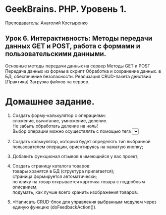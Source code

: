 # GeekBrains. PHP. Уровень 1.

Преподаватель: Анатолий Костыренко

## Урок 6. Интерактивность: Методы передачи данных GET и POST, работа с формами и пользовательскими данными.
Основные методы передачи данных на сервер Методы GET и POST Передача данных из формы в скрипт Обработка и сохранение данных. в БД, обеспечение безопасности. Реализация CRUD-пакета действий [Практика] Загрузка файлов на сервер.

# Домашнее задание.

1. Создать форму-калькулятор с операциями:  
   сложение, вычитание, умножение, деление.  
Не забыть обработать деление на ноль!  
Выбор операции можно осуществлять с помощью тега <select>.  
2. Создать калькулятор, который будет определять тип выбранной пользователем операции, ориентируясь на нажатую кнопку;  
3. Добавить функционал отзывов в имеющийся у вас проект;   
     
4. Создать страницу каталога товаров:  
    товары хранятся в БД (структура прилагается);  
    страница формируется автоматически;  
    по клику на товар открывается карточка товара с подробным описанием;  
    подумать, как лучше всего хранить изображения товаров.  
      
5. *Написать CRUD-блок для управления выбранным модулем через единую функцию (doFeedbackAction()).  
